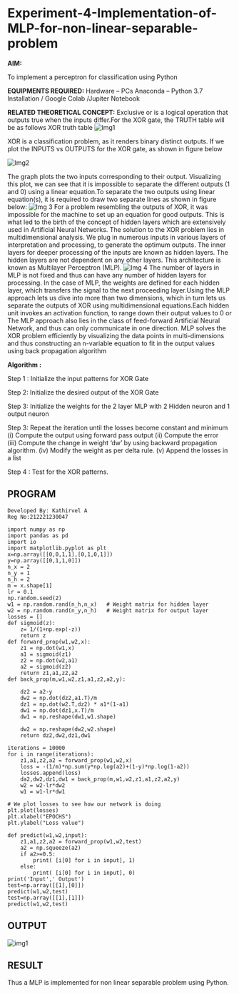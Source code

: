 # Experiment-4-Implementation-of-MLP-for-non-linear-separable-problem
**AIM:**

To implement a perceptron for classification using Python

**EQUIPMENTS REQUIRED:**
Hardware – PCs
Anaconda – Python 3.7 Installation / Google Colab /Jupiter Notebook

**RELATED THEORETICAL CONCEPT:**
Exclusive or is a logical operation that outputs true when the inputs differ.For the XOR gate, the TRUTH table will be as follows
XOR truth table
![Img1](https://user-images.githubusercontent.com/112920679/195774720-35c2ed9d-d484-4485-b608-d809931a28f5.gif)

XOR is a classification problem, as it renders binary distinct outputs. If we plot the INPUTS vs OUTPUTS for the XOR gate, as shown in figure below

![Img2](https://user-images.githubusercontent.com/112920679/195774898-b0c5886b-3d58-4377-b52f-73148a3fe54d.gif)

The graph plots the two inputs corresponding to their output. Visualizing this plot, we can see that it is impossible to separate the different outputs (1 and 0) using a linear equation.To separate the two outputs using linear equation(s), it is required to draw two separate lines as shown in figure below:
![Img 3](https://user-images.githubusercontent.com/112920679/195775012-74683270-561b-4a3a-ac62-cf5ddfcf49ca.gif)
For a problem resembling the outputs of XOR, it was impossible for the machine to set up an equation for good outputs. This is what led to the birth of the concept of hidden layers which are extensively used in Artificial Neural Networks. The solution to the XOR problem lies in multidimensional analysis. We plug in numerous inputs in various layers of interpretation and processing, to generate the optimum outputs.
The inner layers for deeper processing of the inputs are known as hidden layers. The hidden layers are not dependent on any other layers. This architecture is known as Multilayer Perceptron (MLP).
![Img 4](https://user-images.githubusercontent.com/112920679/195775183-1f64fe3d-a60e-4998-b4f5-abce9534689d.gif)
The number of layers in MLP is not fixed and thus can have any number of hidden layers for processing. In the case of MLP, the weights are defined for each hidden layer, which transfers the signal to the next proceeding layer.Using the MLP approach lets us dive into more than two dimensions, which in turn lets us separate the outputs of XOR using multidimensional equations.Each hidden unit invokes an activation function, to range down their output values to 0 or The MLP approach also lies in the class of feed-forward Artificial Neural Network, and thus can only communicate in one direction. MLP solves the XOR problem efficiently by visualizing the data points in multi-dimensions and thus constructing an n-variable equation to fit in the output values using back propagation algorithm

**Algorithm :**

Step 1 : Initialize the input patterns for XOR Gate


Step 2: Initialize the desired output of the XOR Gate


Step 3: Initialize the weights for the 2 layer MLP with 2 Hidden neuron 
              and 1 output neuron
	      
	      
Step 3: Repeat the  iteration  until the losses become constant and 
              minimum
              (i)  Compute the output using forward pass output
              (ii) Compute the error  
		          (iii) Compute the change in weight ‘dw’ by using backward 
                     propagation algorithm.
             (iv) Modify the weight as per delta rule.
             (v)   Append the losses in a list
	     
	     
Step 4 : Test for the XOR patterns.

## PROGRAM
~~~
Developed By: Kathirvel A
Reg No:212221230047
~~~
~~~
import numpy as np
import pandas as pd
import io
import matplotlib.pyplot as plt
x=np.array([[0,0,1,1],[0,1,0,1]])
y=np.array([[0,1,1,0]])
n_x = 2
n_y = 1
n_h = 2
m = x.shape[1]
lr = 0.1
np.random.seed(2)
w1 = np.random.rand(n_h,n_x)   # Weight matrix for hidden layer
w2 = np.random.rand(n_y,n_h)   # Weight matrix for output layer
losses = []
def sigmoid(z):
    z= 1/(1+np.exp(-z))
    return z
def forward_prop(w1,w2,x):
    z1 = np.dot(w1,x)
    a1 = sigmoid(z1)    
    z2 = np.dot(w2,a1)
    a2 = sigmoid(z2)
    return z1,a1,z2,a2
def back_prop(m,w1,w2,z1,a1,z2,a2,y):
    
    dz2 = a2-y
    dw2 = np.dot(dz2,a1.T)/m
    dz1 = np.dot(w2.T,dz2) * a1*(1-a1)
    dw1 = np.dot(dz1,x.T)/m
    dw1 = np.reshape(dw1,w1.shape)
    
    dw2 = np.reshape(dw2,w2.shape)    
    return dz2,dw2,dz1,dw1
 
iterations = 10000
for i in range(iterations):
    z1,a1,z2,a2 = forward_prop(w1,w2,x)
    loss = -(1/m)*np.sum(y*np.log(a2)+(1-y)*np.log(1-a2))
    losses.append(loss)
    da2,dw2,dz1,dw1 = back_prop(m,w1,w2,z1,a1,z2,a2,y)
    w2 = w2-lr*dw2
    w1 = w1-lr*dw1
 
# We plot losses to see how our network is doing
plt.plot(losses)
plt.xlabel("EPOCHS")
plt.ylabel("Loss value")
 
def predict(w1,w2,input):
    z1,a1,z2,a2 = forward_prop(w1,w2,test)
    a2 = np.squeeze(a2)
    if a2>=0.5:
        print( [i[0] for i in input], 1)
    else:
        print( [i[0] for i in input], 0)
print('Input',' Output')
test=np.array([[1],[0]])
predict(w1,w2,test)
test=np.array([[1],[1]])
predict(w1,w2,test)
~~~


 ## OUTPUT
 ![img1](https://user-images.githubusercontent.com/94911373/235590819-41a30d0a-8d81-4a28-84e4-9ad4a01532bd.png)

## RESULT
Thus a MLP is implemented for non linear separable problem using Python.


